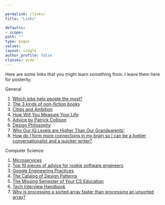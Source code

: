 ```yaml
---

permalink: /links/
title: "Links"

defaults:
- scope:
path: ""
type: pages
values:
layout: single
author_profile: false
classes: wide
---
```


Here are some links that you might learn something from. I leave them here for posterity.

General

1. [Which jobs help people the most?](https://80000hours.org/career-guide/high-impact-jobs/)
2. [The 3 kinds of non-fiction books](https://commoncog.com/blog/the-3-kinds-of-non-fiction-book/) 
3. [Cities and Ambition](http://www.paulgraham.com/cities.html)
4. [How Will You Measure Your Life](https://hbr.org/2010/07/how-will-you-measure-your-life)
5. [Advice by Patrick Collison](https://patrickcollison.com/advice)
6. [Design Philosophy](http://www.paulgraham.com/design.html)
7. [Why Our IQ Levels are Higher Than Our Grandparents'](https://www.ted.com/talks/james_flynn_why_our_iq_levels_are_higher_than_our_grandparents/discussion?utm_campaign=BeepBeepBites%20-%20Nieuwsbrief&utm_source=hs_email&utm_medium=email&_hsenc=p2ANqtz-_2hFqnJe7bosPi-VvlewtW941D69tVvFt6qM1IybJvfE20MndKH58gdlK6LNcrEfTIfKHz) 
8. [How do I form more connections in my brain so I can be a livelier conversationalist and a quicker writer?](https://www.quora.com/How-do-I-form-more-connections-in-my-brain-so-I-can-be-a-livelier-conversationalist-and-a-quicker-writer/answer/Asher-Nitin?ch=99&share=bd3a6f38&srid=5Tf9)

Computer Science

1. [Microservices](https://martinfowler.com/articles/microservices.html)
2. [Top 10 pieces of advice for rookie software engineers](https://blog.gds-gov.tech/top-10-pieces-of-advice-for-rookie-software-engineer-f1a2b38f1d56) 
3. [Google Engineering Practices](https://google.github.io/eng-practices/)
4. [The Catalog of Design Patterns](https://refactoring.guru/design-patterns/catalog)
5. [The Missing Semester of Your CS Education](https://missing.csail.mit.edu/)
6. [Tech Interview Handbook](https://yangshun.github.io/tech-interview-handbook/)
7. [Why is processing a sorted array faster than processing an unsorted array?](https://stackoverflow.com/questions/11227809/why-is-processing-a-sorted-array-faster-than-processing-an-unsorted-array)
